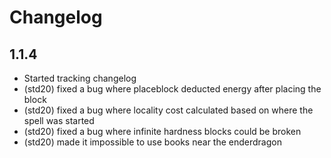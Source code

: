 # Changelog

## 1.1.4

- Started tracking changelog
- (std20) fixed a bug where placeblock deducted energy after placing the block
- (std20) fixed a bug where locality cost calculated based on where the spell was started
- (std20) fixed a bug where infinite hardness blocks could be broken
- (std20) made it impossible to use books near the enderdragon